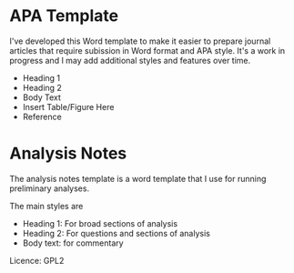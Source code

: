 
# APA Template
I've developed this Word template to make it easier to prepare journal articles
that require subission in Word format and APA style.
It's a work in progress and I may add additional styles and features over time.

* Heading 1
* Heading 2
* Body Text
* Insert Table/Figure Here
* Reference


# Analysis Notes
The analysis notes template is a word template that I use for running
preliminary analyses.

The main styles are

* Heading 1: For broad sections of analysis
* Heading 2: For questions and sections of analysis
* Body text: for commentary


Licence: GPL2


